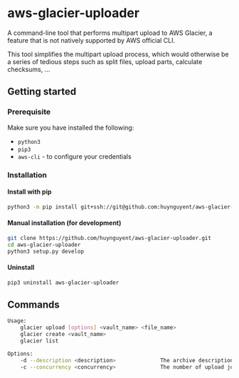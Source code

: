 # aws-glacier-uploader
A command-line tool that performs multipart upload to AWS Glacier, a feature that is not natively supported by AWS official CLI.

This tool simplifies the multipart upload process, which would otherwise be a series of tedious  steps such as split files, upload parts, calculate checksums, ...


## Getting started
### Prerequisite
Make sure you have installed the following:
* `python3`
* `pip3`
* `aws-cli` - to configure your credentials

### Installation
#### Install with pip
```bash
python3 -m pip install git+ssh://git@github.com:huynguyent/aws-glacier-uploader.git
```

#### Manual installation (for development)
```bash
git clone https://github.com/huynguyent/aws-glacier-uploader.git
cd aws-glacier-uploader
python3 setup.py develop
```

#### Uninstall
```bash
pip3 uninstall aws-glacier-uploader
```


## Commands

```bash
Usage:
    glacier upload [options] <vault_name> <file_name>
    glacier create <vault_name>
    glacier list

Options:
    -d --description <description>              The archive description that you are uploading
    -c --concurrency <concurrency>              The number of upload jobs to run in parallel [default: 10]
```
